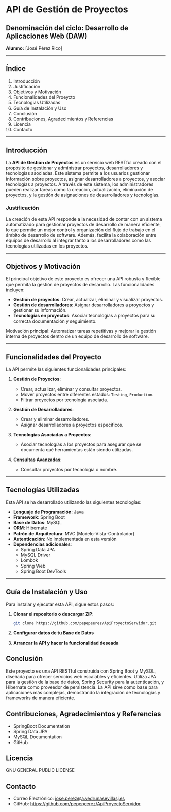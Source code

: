 # API de Gestión de Proyectos

## **Denominación del ciclo:** Desarrollo de Aplicaciones Web (DAW)  
**Alumno:** [José Pérez Rico]

---

## Índice

1. Introducción
2. Justificación
3. Objetivos y Motivación
4. Funcionalidades del Proeycto
5. Tecnologias Utilizadas
6. Guía de Instalación y Uso
7. Conclusión
8. Contribuciones, Agradecimientos y Referencias
9. Licencia
10. Contacto

---

## Introducción

La **API de Gestión de Proyectos** es un servicio web RESTful creado con el propósito de gestionar y administrar proyectos, desarrolladores y tecnologías asociadas. Este sistema permite a los usuarios gestionar información sobre proyectos, asignar desarrolladores a proyectos, y asociar tecnologías a proyectos. A través de este sistema, los administradores pueden realizar tareas como la creación, actualización, eliminación de proyectos, y la gestión de asignaciones de desarrolladores y tecnologías. 

### Justificación

La creación de esta API responde a la necesidad de contar con un sistema automatizado para gestionar proyectos de desarrollo de manera eficiente, lo que permite un mejor control y organización del flujo de trabajo en el ámbito de desarrollo de software. Además, facilita la colaboración entre equipos de desarrollo al integrar tanto a los desarrolladores como las tecnologías utilizadas en los proyectos.

---

## Objetivos y Motivación

El principal objetivo de este proyecto es ofrecer una API robusta y flexible que permita la gestión de proyectos de desarrollo. Las funcionalidades incluyen:

- **Gestión de proyectos**: Crear, actualizar, eliminar y visualizar proyectos.
- **Gestión de desarrolladores**: Asignar desarrolladores a proyectos y gestionar su información.
- **Tecnologías en proyectos**: Asociar tecnologías a proyectos para su correcta documentación y seguimiento.

Motivación principal: Automatizar tareas repetitivas y mejorar la gestión interna de proyectos dentro de un equipo de desarrollo de software.

---

## Funcionalidades del Proyecto

La API permite las siguientes funcionalidades principales:

1. **Gestión de Proyectos**:
    - Crear, actualizar, eliminar y consultar proyectos.
    - Mover proyectos entre diferentes estados: `Testing`, `Production`.
    - Filtrar proyectos por tecnología asociada.

2. **Gestión de Desarrolladores**:
    - Crear y eliminar desarrolladores.
    - Asignar desarrolladores a proyectos específicos.

3. **Tecnologías Asociadas a Proyectos**:
    - Asociar tecnologías a los proyectos para asegurar que se documenta qué herramientas están siendo utilizadas.

4. **Consultas Avanzadas**:
    - Consultar proyectos por tecnología o nombre.

---

## Tecnologías Utilizadas

Esta API se ha desarrollado utilizando las siguientes tecnologías:

- **Lenguaje de Programación**: Java
- **Framework**: Spring Boot
- **Base de Datos**: MySQL
- **ORM**: Hibernate
- **Patrón de Arquitectura**: MVC (Modelo-Vista-Controlador)
- **Autenticación**: No implementada en esta versión
- **Dependencias adicionales**:
  - Spring Data JPA
  - MySQL Driver
  - Lombok
  - Spring Web
  - Spring Boot DevTools

---

## Guía de Instalación y Uso

Para instalar y ejecutar esta API, sigue estos pasos:

1. **Clonar el repositorio o descargar ZIP**:

   ```bash
   git clone https://github.com/pepepeerez/ApiProyectoServidor.git

2. **Configurar datos de tu Base de Datos**

3. **Arrancar la API y hacer la funcionalidad deseada**


## Conclusión

Este proyecto es una API RESTful construida con Spring Boot y MySQL, diseñada para ofrecer servicios web escalables y eficientes. Utiliza JPA para la gestión de la base de datos, Spring Security para la autenticación, y Hibernate como proveedor de persistencia. La API sirve como base para aplicaciones más complejas, demostrando la integración de tecnologías y frameworks de manera eficiente.

## Contribuciones, Agradecimientos y Referencias

- SpringBoot Documentation
- Spring Data JPA
- MySQL Documentation
- GitHub

## Licencia 
GNU GENERAL PUBLIC LICENSE

## Contacto

- Correo Electrónico: jose.perez@a.vedrunasevillasj.es
- GitHub: https://github.com/pepepeerez/ApiProyectoServidor